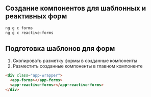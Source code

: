 ## Создание компонентов для шаблонных и реактивных форм

```bash
ng g c forms
ng g c reactive-forms
```

## Подготовка шаблонов для форм
1. Скопировать разметку формы в созданные компоненты
2. Разместить созданные компоненты в главном компоненте

```html
<div class="app-wrapper">
  <app-forms></app-forms>
  <app-reactive-forms></app-reactive-forms>
</div>
```